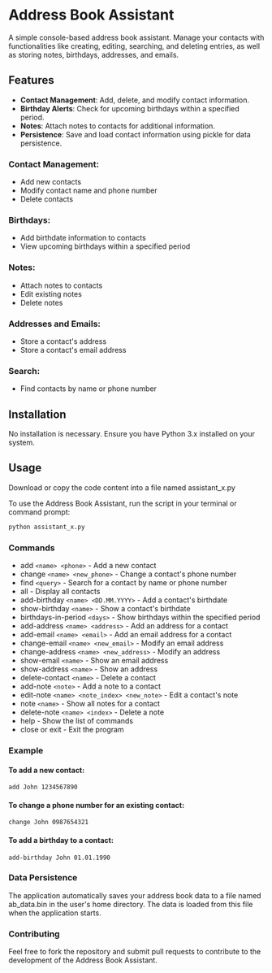# Address Book Assistant

A simple console-based address book assistant. Manage your contacts with functionalities like creating, editing, searching, and deleting entries, as well as storing notes, birthdays, addresses, and emails.

## Features

- **Contact Management**: Add, delete, and modify contact information.
- **Birthday Alerts**: Check for upcoming birthdays within a specified period.
- **Notes**: Attach notes to contacts for additional information.
- **Persistence**: Save and load contact information using pickle for data persistence.

### Contact Management:

* Add new contacts
* Modify contact name and phone number
* Delete contacts

### Birthdays:

* Add birthdate information to contacts
* View upcoming birthdays within a specified period

### Notes:

* Attach notes to contacts
* Edit existing notes
* Delete notes

### Addresses and Emails:

* Store a contact's address
* Store a contact's email address

### Search:

* Find contacts by name or phone number

## Installation
No installation is necessary. Ensure you have Python 3.x installed on your system.

## Usage
Download or copy the code content into a file named assistant_x.py

To use the Address Book Assistant, run the script in your terminal or command prompt:

```bash
python assistant_x.py
```
### Commands

* add `<name> <phone>` - Add a new contact
* change `<name> <new_phone>` - Change a contact's phone number
* find `<query>` - Search for a contact by name or phone number
* all - Display all contacts
* add-birthday `<name> <DD.MM.YYYY>` - Add a contact's birthdate
* show-birthday `<name>` - Show a contact's birthdate
* birthdays-in-period `<days>` - Show birthdays within the specified period
* add-address `<name> <address>` - Add an address for a contact
* add-email `<name> <email>` - Add an email address for a contact
* change-email `<name> <new_email>` - Modify an email address
* change-address `<name> <new_address>` - Modify an address
* show-email `<name>` - Show an email address
* show-address `<name>` - Show an address
* delete-contact `<name>` - Delete a contact
* add-note <name> `<note>` - Add a note to a contact
* edit-note `<name> <note_index> <new_note>` - Edit a contact's note
* note `<name>` - Show all notes for a contact
* delete-note `<name> <index>` - Delete a note
* help - Show the list of commands
* close or exit - Exit the program

### Example

#### To add a new contact:

`add John 1234567890`

#### To change a phone number for an existing contact:
`change John 0987654321`

#### To add a birthday to a contact:
`add-birthday John 01.01.1990`

### Data Persistence
The application automatically saves your address book data to a file named ab_data.bin in the user's home directory. The data is loaded from this file when the application starts.

### Contributing

Feel free to fork the repository and submit pull requests to contribute to the development of the Address Book Assistant.